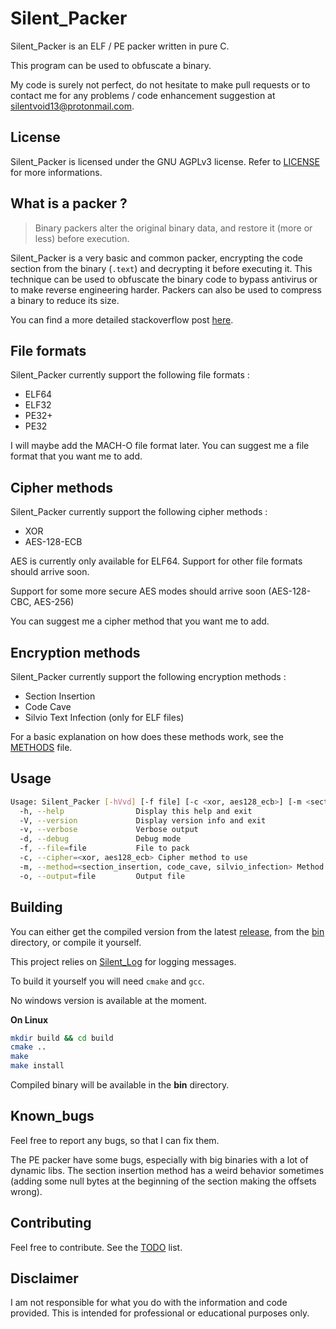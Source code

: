 # Silent_Packer

Silent_Packer is an ELF / PE packer written in pure C.

This program can be used to obfuscate a binary.

My code is surely not perfect, do not hesitate to make pull requests or to contact me for any problems / code enhancement suggestion at [silentvoid13@protonmail.com](mailto:silentvoid13@protonmail.com).

## License

Silent_Packer is licensed under the GNU AGPLv3 license. Refer to [LICENSE](https://github.com/SilentVoid13/Silent_Packer/blob/master/LICENSE.txt) for more informations.

## What is a packer ?

> Binary packers alter the original binary data, and restore it (more or less) before execution.

Silent_Packer is a very basic and common packer, encrypting the code section from the binary (`.text`) and decrypting it before executing it. This technique can be used to obfuscate the binary code to bypass antivirus or to make reverse engineering harder. Packers can also be used to compress a binary to reduce its size.

You can find a more detailed stackoverflow post [here](https://reverseengineering.stackexchange.com/questions/1779/what-are-the-different-types-of-packers).

## File formats

Silent_Packer currently support the following file formats :

- ELF64
- ELF32
- PE32+
- PE32

I will maybe add the MACH-O file format later. You can suggest me a file format that you want me to add.

## Cipher methods

Silent_Packer currently support the following cipher methods :

- XOR
- AES-128-ECB

AES is currently only available for ELF64. Support for other file formats should arrive soon.

Support for some more secure AES modes should arrive soon (AES-128-CBC, AES-256)

You can suggest me a cipher method that you want me to add.

## Encryption methods

Silent_Packer currently support the following encryption methods :

- Section Insertion
- Code Cave
- Silvio Text Infection (only for ELF files)

For a basic explanation on how does these methods work, see the [METHODS](https://github.com/SilentVoid13/Silent_Packer/blob/master/METHODS.md) file.

## Usage

```bash
Usage: Silent_Packer [-hVvd] [-f file] [-c <xor, aes128_ecb>] [-m <section_insertion, code_cave, silvio_infection>] [-o file]
  -h, --help                Display this help and exit
  -V, --version             Display version info and exit
  -v, --verbose             Verbose output
  -d, --debug               Debug mode
  -f, --file=file           File to pack
  -c, --cipher=<xor, aes128_ecb> Cipher method to use
  -m, --method=<section_insertion, code_cave, silvio_infection> Method to pack the binary
  -o, --output=file         Output file
```

## Building

You can either get the compiled version from the latest [release](https://github.com/SilentVoid13/Silent_Packer/releases), from the [bin](https://github.com/SilentVoid13/Silent_Packer/tree/master/bin) directory, or compile it yourself.

This project relies on [Silent_Log](https://github.com/SilentVoid13/Silent_Log) for logging messages.

To build it yourself you will need `cmake` and `gcc`.

No windows version is available at the moment.

**On Linux**

```bash
mkdir build && cd build
cmake ..
make
make install
```

Compiled binary will be available in the **bin** directory.

## Known_bugs

Feel free to report any bugs, so that I can fix them.

The PE packer have some bugs, especially with big binaries with a lot of dynamic libs. The section insertion method has a weird behavior sometimes (adding some null bytes at the beginning of the section making the offsets wrong).

## Contributing

Feel free to contribute. See the [TODO](https://github.com/SilentVoid13/Silent_Packer/blob/master/TODO.md) list.

## Disclaimer

I am not responsible for what you do with the information and code  provided. This is intended for professional or educational purposes  only.